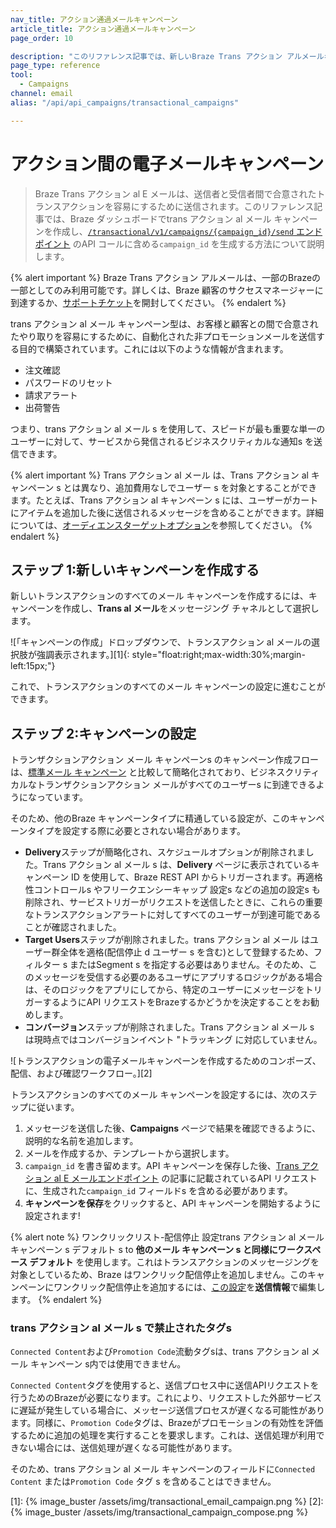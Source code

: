 ```yaml
---
nav_title: アクション通過メールキャンペーン
article_title: アクション通過メールキャンペーン
page_order: 10

description: "このリファレンス記事では、新しいBraze Trans アクション アルメールキャンペーンを作成および設定する方法について説明します。"
page_type: reference
tool:
  - Campaigns
channel: email
alias: "/api/api_campaigns/transactional_campaigns"

---
```


# アクション間の電子メールキャンペーン

> Braze Trans アクション al E メールは、送信者と受信者間で合意されたトランスアクションを容易にするために送信されます。このリファレンス記事では、Braze ダッシュボードでtrans アクション al メール キャンペーンを作成し、[`/transactional/v1/campaigns/{campaign_id}/send` エンドポイント]({{site.baseurl}}/api/endpoints/messaging/send_messages/post_send_transactional_message) のAPI コールに含める`campaign_id` を生成する方法について説明します。

{% alert important %}
Braze Trans アクション アルメールは、一部のBrazeの一部としてのみ利用可能です。詳しくは、Braze 顧客のサクセスマネージャーに到達するか、[サポートチケット]({{site.baseurl}}/braze_support/)を開封してください。
{% endalert %}

trans アクション al メール キャンペーン型は、お客様と顧客との間で合意されたやり取りを容易にするために、自動化された非プロモーションメールを送信する目的で構築されています。これには以下のような情報が含まれます。

- 注文確認
- パスワードのリセット
- 請求アラート
- 出荷警告

つまり、trans アクション al メール s を使用して、スピードが最も重要な単一のユーザーに対して、サービスから発信されるビジネスクリティカルな通知s を送信できます。 

{% alert important %}
Trans アクション al メール は、Trans アクション al キャンペーン s とは異なり、追加費用なしでユーザー s を対象とすることができます。たとえば、Trans アクション al キャンペーン s には、ユーザーがカートにアイテムを追加した後に送信されるメッセージを含めることができます。詳細については、[オーディエンスターゲットオプション]({{site.baseurl}}/user_guide/engagement_tools/campaigns/building_campaigns/targeting_users/)を参照してください。
{% endalert %}

## ステップ 1:新しいキャンペーンを作成する

新しいトランスアクションのすべてのメール キャンペーンを作成するには、キャンペーンを作成し、**Trans al メール**をメッセージング チャネルとして選択します。

![「キャンペーンの作成」ドロップダウンで、トランスアクション al メールの選択肢が強調表示されます。][1]{: style="float:right;max-width:30%;margin-left:15px;"}

これで、トランスアクションのすべてのメール キャンペーンの設定に進むことができます。

## ステップ 2:キャンペーンの設定

トランザクションアクション メール キャンペーンs のキャンペーン作成フローは、[標準メール キャンペーン]({{site.baseurl}}/user_guide/message_building_by_channel/email/html_editor/creating_an_email_campaign/) と比較して簡略化されており、ビジネスクリティカルなトランザクションアクション メールがすべてのユーザーs に到達できるようになっています。

そのため、他のBraze キャンペーンタイプに精通している設定が、このキャンペーンタイプを設定する際に必要とされない場合があります。

- **Delivery**ステップが簡略化され、スケジュールオプションが削除されました。Trans アクション al メール s は、**Delivery** ページに表示されているキャンペーン ID を使用して、Braze REST API からトリガーされます。再適格性コントロールs やフリークエンシーキャップ 設定s などの追加の設定s も削除され、サービストリガーがリクエストを送信したときに、これらの重要なトランスアクションアラートに対してすべてのユーザーが到達可能であることが確認されました。
- **Target Users**ステップが削除されました。trans アクション al メール はユーザー群全体を適格(配信停止 d ユーザー s を含む)として登録するため、フィルター s またはSegment s を指定する必要はありません。そのため、このメッセージを受信する必要のあるユーザにアプリするロジックがある場合は、そのロジックをアプリにしてから、特定のユーザーにメッセージをトリガーするようにAPI リクエストをBrazeするかどうかを決定することをお勧めします。
- **コンバージョン**ステップが削除されました。Trans アクション al メール s は現時点ではコンバージョンイベント "トラッキング に対応していません。

![トランスアクションの電子メールキャンペーンを作成するためのコンポーズ、配信、および確認ワークフロー。][2]

トランスアクションのすべてのメール キャンペーンを設定するには、次のステップに従います。

1. メッセージを送信した後、**Campaigns** ページで結果を確認できるように、説明的な名前を追加します。
2. メールを作成するか、テンプレートから選択します。
3. `campaign_id` を書き留めます。API キャンペーンを保存した後、[Trans アクション al E メールエンドポイント]({{site.baseurl}}/api/endpoints/messaging/send_messages/post_send_transactional_message) の記事に記載されているAPI リクエストに、生成された`campaign_id` フィールドs を含める必要があります。
4. **キャンペーンを保存**をクリックすると、API キャンペーンを開始するように設定されます!

{% alert note %}
ワンクリックリスト-配信停止 設定trans アクション al メール キャンペーン s デフォルト s to **他のメール キャンペーン s と同様にワークスペース デフォルト** を使用します。これはトランスアクションのメッセージングを対象としているため、Braze はワンクリック配信停止を追加しません。このキャンペーンにワンクリック配信停止を追加するには、[この設定]({{site.baseurl}}/user_guide/administrative/app_settings/email_settings/#message-level-one-click-list-unsubscribe)を**送信情報**で編集します。
{% endalert %}

### trans アクション al メール s で禁止されたタグs

`Connected Content`および`Promotion Code`流動タグsは、trans アクション al メール キャンペーン s内では使用できません。

`Connected Content`タグを使用すると、送信プロセス中に送信APIリクエストを行うためのBrazeが必要になります。これにより、リクエストした外部サービスに遅延が発生している場合に、メッセージ送信プロセスが遅くなる可能性があります。同様に、`Promotion Code`タグは、Brazeがプロモーションの有効性を評価するために追加の処理を実行することを要求します。これは、送信処理が利用できない場合には、送信処理が遅くなる可能性があります。

そのため、trans アクション al メール キャンペーンのフィールドに`Connected Content` または`Promotion Code` タグ s を含めることはできません。


[1]: {% image_buster /assets/img/transactional_email_campaign.png %}
[2]: {% image_buster /assets/img/transactional_campaign_compose.png %}

